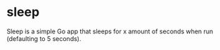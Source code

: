 # sleep
Sleep is a simple Go app that sleeps for x amount of seconds when run (defaulting to 5 seconds).


